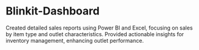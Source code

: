 # Blinkit-Dashboard
Created detailed sales reports using Power BI and Excel, focusing on sales by item type and outlet 
characteristics. 
Provided actionable insights for inventory management, enhancing outlet performance.
